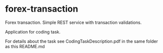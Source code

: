 # forex-transaction
Forex transaction. Simple REST service with transaction validations.

Application for coding task.

For details about the task see CodingTaskDescription.pdf in the same folder as this README.md
